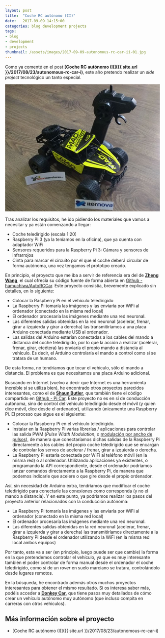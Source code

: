 ```yaml
---
layout: post
title:  "Coche RC autónomo (II)"
date:   2017-09-09 14:15:00
categories: blog development projects
tags:
- blog
- development
- projects
thumbnail: /assets/images/2017-09-09-autonomous-rc-car-ii-01.jpg
---
```


Como ya comenté en el post **[Coche RC autónomo (I)]({{ site.url }}/2017/08/23/autonomous-rc-car-i)**, este año pretendo realizar un _side project_ tecnológico un tanto especial. 

![Autonomous RC Car](/assets/images/2017-09-09-autonomous-rc-car-ii-01.jpg)

Tras analizar los requisitos, he ido pidiendo los materiales que vamos a necesitar y ya están comenzando a llegar:

* Coche teledirigido (escala 1:20)
* Raspberry Pi 3 (ya la teníamos en la oficina), que ya cuenta con adaptador WiFi
* Sensores requeridos para la Raspberry Pi 3: Cámara y sensores de infrarrojos
* Cinta para marcar el circuito por el que el coche deberá circular de forma autónoma, una vez tengamos el prototipo creado.

En principio, el proyecto que me iba a servir de referencia era del de **[Zheng Wang](https://zhengludwig.wordpress.com/projects/self-driving-rc-car/)**, el cual ofrecía su código fuente de forma abierta en [Github - hamuchiwa/AutoRCCar](https://github.com/hamuchiwa/AutoRCCar). Este proyecto consistía, brevemente explicado sin detalles, en lo siguiente:

* Colocar la Raspberry Pi en el vehículo teledirigido
* La Raspberry Pi tomaría las imágenes y las enviaría por WiFi al ordenador (conectado en la misma red local)
* El ordenador procesaría las imágenes mediante una red neuronal. 
* Las diferentes salidas obtenidas en la red neuronal (acelerar, frenar, girar a izquierda y girar a derecha) las transmitiríamos a una placa Arduino conectada mediante USB al ordenador.
* Las salidas del Arduino estarían conectadas a los cables del mando a distancia del coche teledirigido, por lo que la acción a realizar (acelerar, frenar, girar, etcétera) las enviaría el propio mando a distancia al vehículo. Es decir, el Arduino controlaría el mando a control como si se tratara de un humano.

De esta forma, no tendríamos que tocar el vehículo, sólo el mando a distancia. El problema es que necesitamos una placa Arduino adicional.

Buscando en Internet (vuelvo a decir que Internet es una herramienta increíble si se utiliza bien), he encontrado otros proyectos parecidos interesantes, como el de **[Shaun Butler](https://github.com/shaunuk)**, que también tiene el código compartido en [Github - Pi Car](https://github.com/shaunuk/picar). Este proyecto no es en sí de conducción autónoma, sino de control del vehículo teledirigido desde el móvil (y quien dice móvil, dice desde el ordenador), utilizando únicamente una Raspberry Pi. El proceso que sigue es el siguiente:

* Colocar la Raspberry Pi en el vehículo teledirigido. 
* Instalar en la Raspberry Pi varias librerías / aplicaciones para controlar las salida PWM (_Pulse Width Modulation_, o [modulación por ancho de pulsos](https://es.wikipedia.org/wiki/Modulaci%C3%B3n_por_ancho_de_pulsos)), de manera que conectaríamos dichas salidas de la Raspberry Pi directamente a los cables del propio coche teledirigido que se encargan de controlar los servos de acelerar / frenar, girar a izquierda o derecha.
* La Raspberry Pi estaría conectada por WiFi al teléfono móvil (en la misma red) o al ordenador. Utilizando aplicaciones ya existentes, o programando la API correspondiente, desde el ordenador podríamos lanzar comandos directamente a la Raspberry Pi, de manera que podemos indicarle que acelere o que gire desde el propio ordenador.

Así, sin necesidad de Arduino extra, tendríamos que modificar el coche teledirigido para conectarle las conexiones como corresponda (y no el mando a distancia). Y en este punto, ya podríamos realizar los pasos del proyecto anterior relacionados con la conducción autónoma:

* La Raspberry Pi tomaría las imágenes y las enviaría por WiFi al ordenador (conectado en la misma red local)
* El ordenador procesaría las imágenes mediante una red neuronal. 
* Las diferentes salidas obtenidas en la red neuronal (acelerar, frenar, girar a izquierda y girar a derecha) las transmitiríamos directamente a la Raspberry Pi desde el ordenador utilizando la WiFi (en la misma red local ambos equipos)

Por tanto, esta va a ser (en principio, luego puede ser que cambie) la forma en la que pretendemos controlar el vehículo, ya que es muy interesante también el poder controlar de forma manual desde el ordenador el coche teledirigido, como si de un _rover_ en suelo marciano se tratara, controlándolo desde lugares remotos.

En la búsqueda, he encontrado además otros muchos proyectos interesantes para obtener el mismo resultado. Si os interesa saber más, podéis acceder a **[Donkey Car](http://www.donkeycar.com/)**, que tiene pasos muy detallados de cómo crear un vehículo autónomo muy autónomo (que incluso compita en carreras con otros vehículos).


## Más información sobre el proyecto

* [Coche RC autónomo (I)]({{ site.url }}/2017/08/23/autonomous-rc-car-i)
